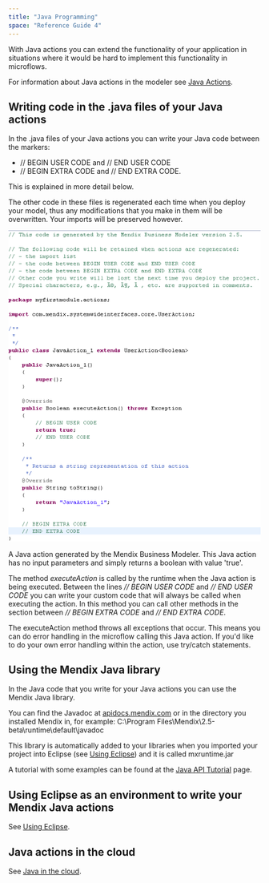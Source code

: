 ```yaml
---
title: "Java Programming"
space: "Reference Guide 4"
---
```

With Java actions you can extend the functionality of your application in situations where it would be hard to implement this functionality in microflows.

For information about Java actions in the modeler see [Java Actions](java-actions).

## Writing code in the .java files of your Java actions

In the .java files of your Java actions you can write your Java code between the markers:

*   // BEGIN USER CODE and // END USER CODE
*   // BEGIN EXTRA CODE and // END EXTRA CODE.

This is explained in more detail below.

The other code in these files is regenerated each time when you deploy your model, thus any modifications that you make in them will be overwritten. Your imports will be preserved however.

![](attachments/819203/917584.png)

A Java action generated by the Mendix Business Modeler. This Java action has no input parameters and simply returns a boolean with value 'true'.

The method _executeAction_ is called by the runtime when the Java action is being executed. Between the lines _// BEGIN USER CODE_ and _// END USER CODE_ you can write your custom code that will always be called when executing the action. In this method you can call other methods in the section between _// BEGIN EXTRA CODE_ and _// END EXTRA CODE_.

The executeAction method throws all exceptions that occur. This means you can do error handling in the microflow calling this Java action. If you'd like to do your own error handling within the action, use try/catch statements.

## Using the Mendix Java library

In the Java code that you write for your Java actions you can use the Mendix Java library.

You can find the Javadoc at [apidocs.mendix.com](http://apidocs.mendix.com/4/runtime/) or in the directory you installed Mendix in, for example: C:\Program Files\Mendix\2.5-beta\runtime\default\javadoc

This library is automatically added to your libraries when you imported your project into Eclipse (see [Using Eclipse](using-eclipse)) and it is called mxruntime.jar

A tutorial with some examples can be found at the [Java API Tutorial](/howto40/java-api-tutorial) page.

## Using Eclipse as an environment to write your Mendix Java actions

See [Using Eclipse](using-eclipse).

## Java actions in the cloud

See [Java in the cloud](java-in-the-cloud).

